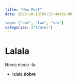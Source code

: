 ```yaml
---
title: "New Post"
date: 2023-10-13T00:56:44+02:00

tags: ["one", "two", "six"]
categories: ["travel"]
---
```


# Lalala
Nieco nieco
-la
- lalala
**dobre**
